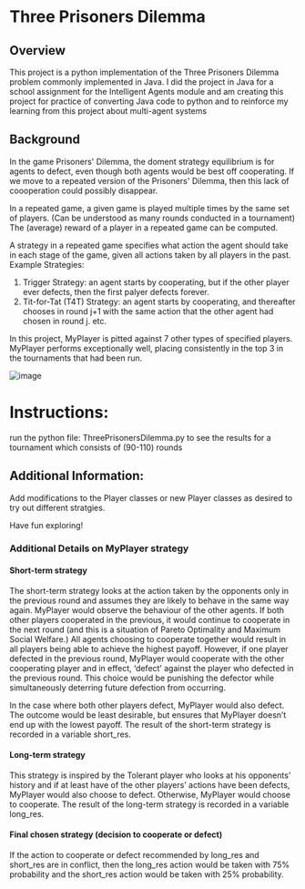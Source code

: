 # Three Prisoners Dilemma 

## Overview
This project is a python implementation of the Three Prisoners Dilemma problem commonly implemented in Java. 
I did the project in Java for a school assignment for the Intelligent Agents module and am creating this project for practice of converting Java code to python and to reinforce my learning from this project about multi-agent systems

## Background
In the game Prisoners' Dilemma, the doment strategy equilibrium is for agents to defect, even though both agents would be best off cooperating. If we move to a repeated version of the Prisoners' Dilemma, then this lack of coooperation could possibly disappear. 

In a repeated game, a given game is played multiple times by the same set of players. (Can be understood as many rounds conducted in a tournament)
The (average) reward of a player in a repeated game can be computed.

A strategy in a repeated game specifies what action the agent should take in each stage of the game, given all actions taken by all players in the past. 
Example Strategies: 
1. Trigger Strategy: an agent starts by cooperating, but if the other player ever defects, then the first palyer defects forever.
2. Tit-for-Tat (T4T) Strategy: an agent starts by cooperating, and thereafter chooses in round j+1 with the same action that the other agent had chosen in round j.
etc.

In this project, MyPlayer is pitted against 7 other types of specified players. 
MyPlayer performs exceptionally well, placing consistently in the top 3 in the tournaments that had been run.

![image](https://github.com/solarspaceclouds/ThreePrisonersDilemma-Python/assets/65459827/4a1b8402-2d08-45fd-953b-86fdfd0d7126)

# Instructions: 
run the python file: ThreePrisonersDilemma.py to see the results for a tournament which consists of (90-110) rounds

## Additional Information:
Add modifications to the Player classes or new Player classes as desired to try out different stratgies.

Have fun exploring!

### Additional Details on MyPlayer strategy
#### Short-term strategy
The short-term strategy looks at the action taken by the opponents only in the previous round and assumes they are likely to behave in the same way again. MyPlayer would observe the behaviour of the other agents.
If both other players cooperated in the previous, it would continue to cooperate in the next round (and this is a situation of Pareto Optimality and Maximum Social Welfare.) All agents choosing to cooperate together would result in all players being able to achieve the highest payoff. However, if one player defected in the previous round, MyPlayer would cooperate with the other cooperating player and in effect, ‘defect’ against the player who defected in the previous round. This choice would be punishing the defector while simultaneously deterring future defection from occurring.

In the case where both other players defect, MyPlayer would also defect. The
outcome would be least desirable, but ensures that MyPlayer doesn’t end up
with the lowest payoff.
The result of the short-term strategy is recorded in a variable short_res.

#### Long-term strategy
This strategy is inspired by the Tolerant player who looks at his opponents’ history and if at
least have of the other players’ actions have been defects, MyPlayer would also
choose to defect. Otherwise, MyPlayer would choose to cooperate. The result
of the long-term strategy is recorded in a variable long_res.

#### Final chosen strategy (decision to cooperate or defect)
If the action to cooperate or defect recommended by long_res and short_res are in conflict,
then the long_res action would be taken with 75% probability and the short_res action would
be taken with 25% probability.
